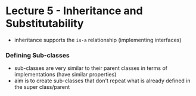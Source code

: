 # Lecture 5 - Inheritance and Substitutability
- inheritance supports the `is-a` relationship (implementing interfaces)
### Defining Sub-classes
- sub-classes are very similar to their parent classes in terms of implementations (have similar properties)
- aim is to create sub-classes that don't repeat what is already defined in the super class/parent